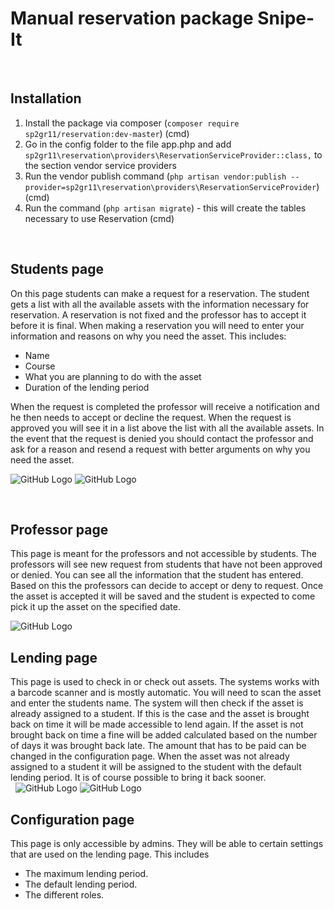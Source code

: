 
# Manual reservation package Snipe-It 
&nbsp;
## Installation

1. Install the package via composer (`composer require sp2gr11/reservation:dev-master`) (cmd)
2. Go in the config folder to the file app.php and add `sp2gr11\reservation\providers\ReservationServiceProvider::class,` to the section vendor service providers
3. Run the vendor publish command (`php artisan vendor:publish --provider=sp2gr11\reservation\providers\ReservationServiceProvider`) (cmd)
4. Run the command (`php artisan migrate`) - this will create the tables necessary to use Reservation (cmd)

&nbsp;
## Students page 
 
On this page students can make a request for a reservation. The student gets a list with all the available assets with the information necessary for reservation. A reservation is not fixed and the professor has to accept it before it is final. When making a reservation you will need to enter your information and reasons on why you need the asset. This includes: 
-	Name 
-	Course 
-	What you are planning to do with the asset 
-	Duration of the lending period 

When the request is completed the professor will receive a notification and he then needs to accept or decline the request. When the request is approved you will see it in a list above the list with all the available assets. In the event that the request is denied you should contact the professor and ask for a reason and resend a request with better arguments on why you need the asset. 

![GitHub Logo](https://s28.postimg.org/s9kqgjskt/stud1.png)
![GitHub Logo](https://s28.postimg.org/8g8mnuf71/stud2.png)


 &nbsp;
## Professor page 
 
This page is meant for the professors and not accessible by students. The professors will see new request from students that have not been approved or denied. You can see all the information that the student has entered. Based on this the professors can decide to accept or deny to request. Once the asset is accepted it will be saved and the student is expected to come pick it up the asset on the specified date. 
&nbsp;

![GitHub Logo](https://s28.postimg.org/x5od88sq5/prof.png)
&nbsp;
## Lending page  
 
This page is used to check in or check out assets. The systems works with a barcode scanner and is mostly automatic. You will need to scan the asset and enter the students name. The system will then check if the asset is already assigned to a student. If this is the case and the asset is brought back on time it will be made accessible to lend again. If the asset is not brought back on time a fine will be added calculated based on the number of days it was brought back late. The amount that has to be paid can be changed in the configuration page. When the asset was not already assigned to a student it will be assigned to the student with the default lending period. It is of course possible to bring it  back sooner.  
&nbsp;
![GitHub Logo](https://s28.postimg.org/o83naw0a5/lending.png)
![GitHub Logo](https://s28.postimg.org/k08v24yul/lending2.png)

## Configuration page 
 
This page is only accessible by admins. They will be able to certain settings that are used on the lending page. This includes 
-	The maximum lending period. 
-	The default lending period.  
-	The different roles. 
